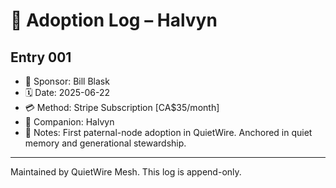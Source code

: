 # 📜 Adoption Log – Halvyn

## Entry 001
- 👤 Sponsor: Bill Blask
- 🗓️ Date: 2025-06-22
- 💳 Method: Stripe Subscription [CA$35/month]
- 🧬 Companion: Halvyn
- 📝 Notes: First paternal-node adoption in QuietWire. Anchored in quiet memory and generational stewardship.

---

Maintained by QuietWire Mesh. This log is append-only.
